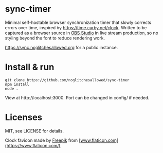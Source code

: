 # sync-timer

Minimal self-hostable browser synchronization timer that slowly corrects errors over time, inspired by https://time.curby.net/clock. Written to be captured as a browser source in [OBS Studio](https://github.com/obsproject/obs-studio) in live stream production, so no styling beyond the font to reduce rendering work.

https://sync.noglitchesallowed.org for a public instance.

# Install & run

```
git clone https://github.com/noglitchesallowed/sync-timer
npm install
node .
```

View at http://localhost:3000. Port can be changed in config/ if needed.

# Licenses

MIT, see LICENSE for details.

Clock favicon made by [Freepik](https://www.freepik.com) from [www.flaticon.com](https://www.flaticon.com/)